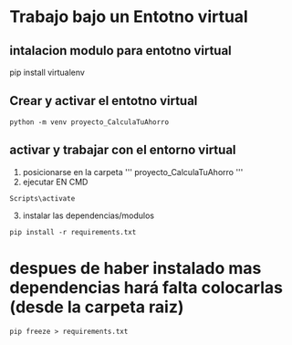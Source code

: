 # Trabajo bajo un Entotno virtual

## intalacion modulo para entotno virtual
pip install virtualenv
## Crear y activar el entotno virtual
```
python -m venv proyecto_CalculaTuAhorro
```

## activar y trabajar con el entorno virtual
1. posicionarse en la carpeta ''' proyecto_CalculaTuAhorro '''
2. ejecutar EN CMD
```
Scripts\activate
```
3. instalar las dependencias/modulos
```
pip install -r requirements.txt
```

# despues de haber instalado mas dependencias hará falta colocarlas (desde la carpeta raiz)
```
pip freeze > requirements.txt
```